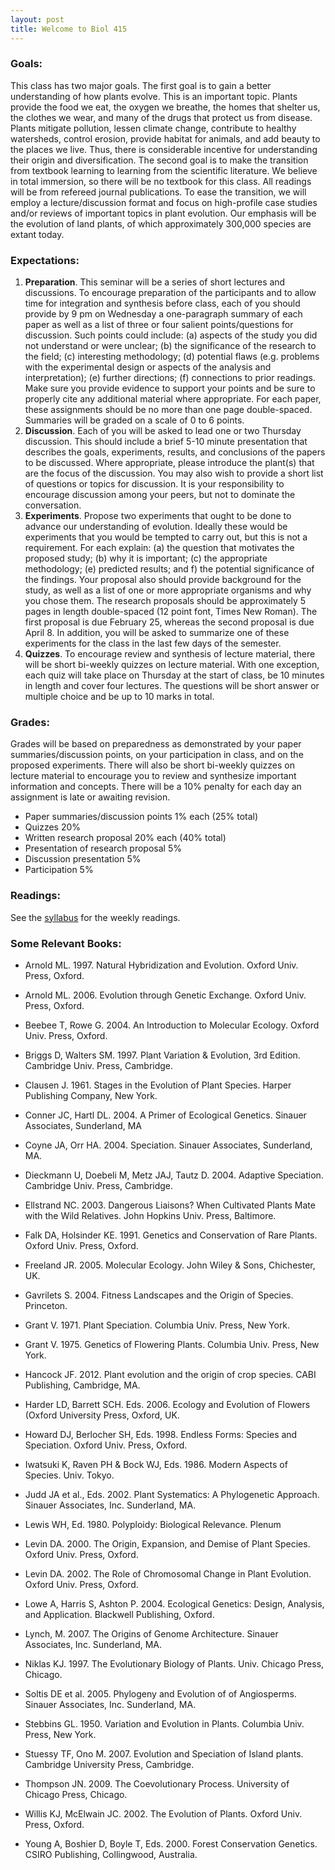 ```yaml
---
layout: post
title: Welcome to Biol 415
---
```


### Goals: 
This class has two major goals. The first goal is to gain a better understanding of how plants evolve. This is an important topic. Plants provide the food we eat, the oxygen we breathe, the homes that shelter us, the clothes we wear, and many of the drugs that protect us from disease. Plants mitigate pollution, lessen climate change, contribute to healthy watersheds, control erosion, provide habitat for animals, and add beauty to the places we live. Thus, there is considerable incentive for understanding their origin and diversification.
The second goal is to make the transition from textbook learning to learning from the scientific literature. We believe in total immersion, so there will be no textbook for this class. All readings will be from refereed journal publications. To ease the transition, we will employ a lecture/discussion format and focus on high-profile case studies and/or reviews of important topics in plant evolution. Our emphasis will be the evolution of land plants, of which approximately 300,000 species are extant today. 

### Expectations:
1. **Preparation**. This seminar will be a series of short lectures and discussions. To encourage preparation of the participants and to allow time for integration and synthesis before class, each of you should provide by 9 pm on Wednesday a one-paragraph summary of each paper as well as a list of three or four salient points/questions for discussion. Such points could include: (a) aspects of the study you did not understand or were unclear; (b) the significance of the research to the field; (c) interesting methodology; (d) potential flaws (e.g. problems with the experimental design or aspects of the analysis and interpretation); (e) further directions; (f) connections to prior readings. Make sure you provide evidence to support your points and be sure to properly cite any additional material where appropriate. For each paper, these assignments should be no more than one page double-spaced. Summaries will be graded on a scale of 0 to 6 points.  
2.  **Discussion**.  Each of you will be asked to lead one or two Thursday discussion. This should include a brief 5-10 minute presentation that describes the goals, experiments, results, and conclusions of the papers to be discussed.  Where appropriate, please introduce the plant(s) that are the focus of the discussion.  You may also wish to provide a short list of questions or topics for discussion. It is your responsibility to encourage discussion among your peers, but not to dominate the conversation.  
3. **Experiments**. Propose two experiments that ought to be done to advance our understanding of evolution. Ideally these would be experiments that you would be tempted to carry out, but this is not a requirement. For each explain: (a) the question that motivates the proposed study; (b) why it is important; (c) the appropriate methodology; (e) predicted results; and f) the potential significance of the findings.  Your proposal also should provide background for the study, as well as a list of one or more appropriate organisms and why you chose them. The research proposals should be approximately 5 pages in length double-spaced (12 point font, Times New Roman).  The first proposal is due February 25, whereas the second proposal is due April 8.  In addition, you will be asked to summarize one of these experiments for the class in the last few days of the semester. 
4. **Quizzes**. To encourage review and synthesis of lecture material, there will be short bi-weekly quizzes on lecture material. With one exception, each quiz will take place on Thursday at the start of class, be 10 minutes in length and cover four lectures. The questions will be short answer or multiple choice and be up to 10 marks in total.

### Grades:  
Grades will be based on preparedness as demonstrated by your paper summaries/discussion points, on your participation in class, and on the proposed experiments. There will also be short bi-weekly quizzes on lecture material to encourage you to review and synthesize important information and concepts. There will be a 10% penalty for each day an assignment is late or awaiting revision. 

* Paper summaries/discussion points 1% each (25% total)
* Quizzes 20%
* Written research proposal 20% each (40% total)
* Presentation of research proposal 5%
* Discussion presentation 5%
* Participation 5%

### Readings:

See the [syllabus](https://ubcbiol415.github.io/syllabus/) for the weekly readings. 


### Some Relevant Books:

* Arnold ML. 1997. Natural Hybridization and Evolution. Oxford Univ. Press, Oxford.

* Arnold ML. 2006. Evolution through Genetic Exchange. Oxford Univ. Press, Oxford.

* Beebee T, Rowe G. 2004. An Introduction to Molecular Ecology. Oxford Univ. Press, Oxford.

* Briggs D, Walters SM. 1997. Plant Variation & Evolution, 3rd Edition. Cambridge Univ. Press, Cambridge.

* Clausen J. 1961. Stages in the Evolution of Plant Species. Harper Publishing Company, New York.

* Conner JC, Hartl DL. 2004. A Primer of Ecological Genetics. Sinauer Associates, Sunderland, MA

* Coyne JA, Orr HA. 2004. Speciation. Sinauer Associates, Sunderland, MA.

* Dieckmann U, Doebeli M, Metz JAJ, Tautz D. 2004. Adaptive Speciation. Cambridge Univ. Press, Cambridge.

* Ellstrand NC. 2003. Dangerous Liaisons? When Cultivated Plants Mate with the Wild Relatives. John Hopkins Univ. Press, Baltimore.

* Falk DA, Holsinder KE. 1991. Genetics and Conservation of Rare Plants. Oxford Univ. Press, Oxford.

* Freeland JR. 2005. Molecular Ecology. John Wiley & Sons, Chichester, UK.

* Gavrilets S. 2004. Fitness Landscapes and the Origin of Species. Princeton.

* Grant V. 1971. Plant Speciation. Columbia Univ. Press, New York.

* Grant V. 1975. Genetics of Flowering Plants. Columbia Univ. Press, New York.

* Hancock JF. 2012. Plant evolution and the origin of crop species. CABI Publishing, Cambridge, MA.

* Harder LD, Barrett SCH. Eds. 2006. Ecology and Evolution of Flowers (Oxford University Press, Oxford, UK.

* Howard DJ, Berlocher SH, Eds. 1998. Endless Forms: Species and Speciation. Oxford Univ. Press, Oxford.

* Iwatsuki K, Raven PH & Bock WJ, Eds. 1986. Modern Aspects of Species. Univ. Tokyo.

* Judd JA et al., Eds. 2002. Plant Systematics: A Phylogenetic Approach. Sinauer Associates, Inc. Sunderland, MA.

* Lewis WH, Ed. 1980. Polyploidy: Biological Relevance. Plenum

* Levin DA. 2000. The Origin, Expansion, and Demise of Plant Species. Oxford Univ. Press, Oxford.

* Levin DA. 2002. The Role of Chromosomal Change in Plant Evolution. Oxford Univ. Press, Oxford.

* Lowe A, Harris S, Ashton P. 2004. Ecological Genetics: Design, Analysis, and Application. Blackwell Publishing, Oxford.

* Lynch, M. 2007. The Origins of Genome Architecture. Sinauer Associates, Inc. Sunderland, MA.

* Niklas KJ. 1997. The Evolutionary Biology of Plants. Univ. Chicago Press, Chicago.

* Soltis DE et al. 2005. Phylogeny and Evolution of of Angiosperms. Sinauer Associates, Inc. Sunderland, MA.

* Stebbins GL. 1950. Variation and Evolution in Plants. Columbia Univ. Press, New York.

* Stuessy TF, Ono M. 2007. Evolution and Speciation of Island plants. Cambridge University Press, Cambridge.

* Thompson JN. 2009. The Coevolutionary Process. University of Chicago Press, Chicago.

* Willis KJ, McElwain JC. 2002. The Evolution of Plants. Oxford Univ. Press, Oxford.

* Young A, Boshier D, Boyle T, Eds. 2000. Forest Conservation Genetics. CSIRO Publishing, Collingwood, Australia.



